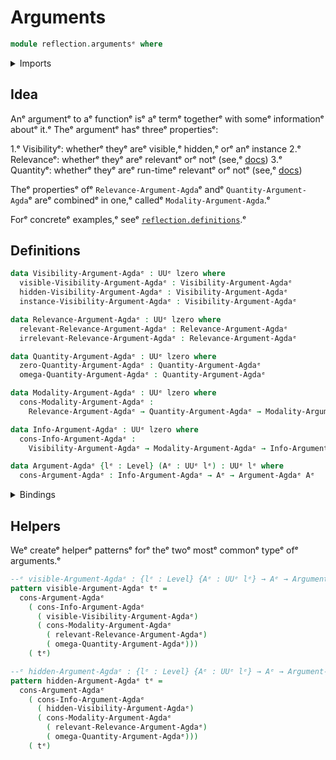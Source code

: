 # Arguments

```agda
module reflection.argumentsᵉ where
```

<details><summary>Imports</summary>

```agda
open import foundation.universe-levelsᵉ
```

</details>

## Idea

Anᵉ argumentᵉ to aᵉ functionᵉ isᵉ aᵉ termᵉ togetherᵉ with someᵉ informationᵉ aboutᵉ it.ᵉ Theᵉ
argumentᵉ hasᵉ threeᵉ propertiesᵉ:

1.ᵉ Visibilityᵉ: whetherᵉ theyᵉ areᵉ visible,ᵉ hidden,ᵉ orᵉ anᵉ instance
2.ᵉ Relevanceᵉ: whetherᵉ theyᵉ areᵉ relevantᵉ orᵉ notᵉ (see,ᵉ
   [docs](https://agda.readthedocs.io/en/latest/language/irrelevance.htmlᵉ))
3.ᵉ Quantityᵉ: whetherᵉ theyᵉ areᵉ run-timeᵉ relevantᵉ orᵉ notᵉ (see,ᵉ
   [docs](https://agda.readthedocs.io/en/latest/language/runtime-irrelevance.htmlᵉ))

Theᵉ propertiesᵉ ofᵉ `Relevance-Argument-Agda`ᵉ andᵉ `Quantity-Argument-Agda`ᵉ areᵉ
combinedᵉ in one,ᵉ calledᵉ `Modality-Argument-Agda`.ᵉ

Forᵉ concreteᵉ examples,ᵉ seeᵉ
[`reflection.definitions`](reflection.definitions.md).ᵉ

## Definitions

```agda
data Visibility-Argument-Agdaᵉ : UUᵉ lzero where
  visible-Visibility-Argument-Agdaᵉ : Visibility-Argument-Agdaᵉ
  hidden-Visibility-Argument-Agdaᵉ : Visibility-Argument-Agdaᵉ
  instance-Visibility-Argument-Agdaᵉ : Visibility-Argument-Agdaᵉ

data Relevance-Argument-Agdaᵉ : UUᵉ lzero where
  relevant-Relevance-Argument-Agdaᵉ : Relevance-Argument-Agdaᵉ
  irrelevant-Relevance-Argument-Agdaᵉ : Relevance-Argument-Agdaᵉ

data Quantity-Argument-Agdaᵉ : UUᵉ lzero where
  zero-Quantity-Argument-Agdaᵉ : Quantity-Argument-Agdaᵉ
  omega-Quantity-Argument-Agdaᵉ : Quantity-Argument-Agdaᵉ

data Modality-Argument-Agdaᵉ : UUᵉ lzero where
  cons-Modality-Argument-Agdaᵉ :
    Relevance-Argument-Agdaᵉ → Quantity-Argument-Agdaᵉ → Modality-Argument-Agdaᵉ

data Info-Argument-Agdaᵉ : UUᵉ lzero where
  cons-Info-Argument-Agdaᵉ :
    Visibility-Argument-Agdaᵉ → Modality-Argument-Agdaᵉ → Info-Argument-Agdaᵉ

data Argument-Agdaᵉ {lᵉ : Level} (Aᵉ : UUᵉ lᵉ) : UUᵉ lᵉ where
  cons-Argument-Agdaᵉ : Info-Argument-Agdaᵉ → Aᵉ → Argument-Agdaᵉ Aᵉ
```

<details><summary>Bindings</summary>

```agda





















```

</details>

## Helpers

Weᵉ createᵉ helperᵉ patternsᵉ forᵉ theᵉ twoᵉ mostᵉ commonᵉ typeᵉ ofᵉ arguments.ᵉ

```agda
--ᵉ visible-Argument-Agdaᵉ : {lᵉ : Level} {Aᵉ : UUᵉ lᵉ} → Aᵉ → Argument-Agdaᵉ Aᵉ
pattern visible-Argument-Agdaᵉ tᵉ =
  cons-Argument-Agdaᵉ
    ( cons-Info-Argument-Agdaᵉ
      ( visible-Visibility-Argument-Agdaᵉ)
      ( cons-Modality-Argument-Agdaᵉ
        ( relevant-Relevance-Argument-Agdaᵉ)
        ( omega-Quantity-Argument-Agdaᵉ)))
    ( tᵉ)

--ᵉ hidden-Argument-Agdaᵉ : {lᵉ : Level} {Aᵉ : UUᵉ lᵉ} → Aᵉ → Argument-Agdaᵉ Aᵉ
pattern hidden-Argument-Agdaᵉ tᵉ =
  cons-Argument-Agdaᵉ
    ( cons-Info-Argument-Agdaᵉ
      ( hidden-Visibility-Argument-Agdaᵉ)
      ( cons-Modality-Argument-Agdaᵉ
        ( relevant-Relevance-Argument-Agdaᵉ)
        ( omega-Quantity-Argument-Agdaᵉ)))
    ( tᵉ)
```